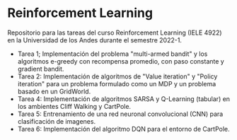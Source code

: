# Reinforcement Learning
Repositorio para las tareas del curso Reinforcement Learning (IELE 4922) en la Universidad de los Andes durante el semestre 2022-1.

- Tarea 1; Implementación del problema "multi-armed bandit" y los algoritmos e-greedy con recompensa promedio, con paso constante y gradient bandit.
- Tarea 2: Implementación de algoritmos de "Value iteration" y "Policy iteration" para un problema formulado como un MDP y un problema basado en un GridWorld.
- Tarea 4: Implementación de algoritmos SARSA y Q-Learning (tabular) en los ambientes Cliff Walking y CartPole.
- Tarea 5: Entrenamiento de una red neuronal convolucional (CNN) para clasificación de imagenes.
- Tarea 6: Implementación del algoritmo DQN para el entorno de CartPole.
